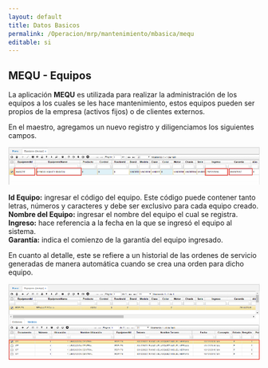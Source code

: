 ```yaml
---
layout: default
title: Datos Basicos
permalink: /Operacion/mrp/mantenimiento/mbasica/mequ
editable: si
---
```


## MEQU - Equipos

La aplicación **MEQU** es utilizada para realizar la administración de los equipos a los cuales se les hace mantenimiento, estos equipos pueden ser propios de la empresa (activos fijos) o de clientes externos.  

En el maestro, agregamos un nuevo registro y diligenciamos los siguientes campos.  


![](MEQU1.png)


**Id Equipo:** ingresar el código del equipo. Este código puede contener tanto letras, números y caracteres y debe ser exclusivo para cada equipo creado.  
**Nombre del Equipo:** ingresar el nombre del equipo el cual se registra.  
**Ingreso:** hace referencia a la fecha en la que se ingresó el equipo al sistema.  
**Garantía:** indica el comienzo de la garantía del equipo ingresado.  


En cuanto al detalle, este se refiere a un historial de las ordenes de servicio generadas de manera automática cuando se crea una orden para dicho equipo.  


![](MEQU2.png)



